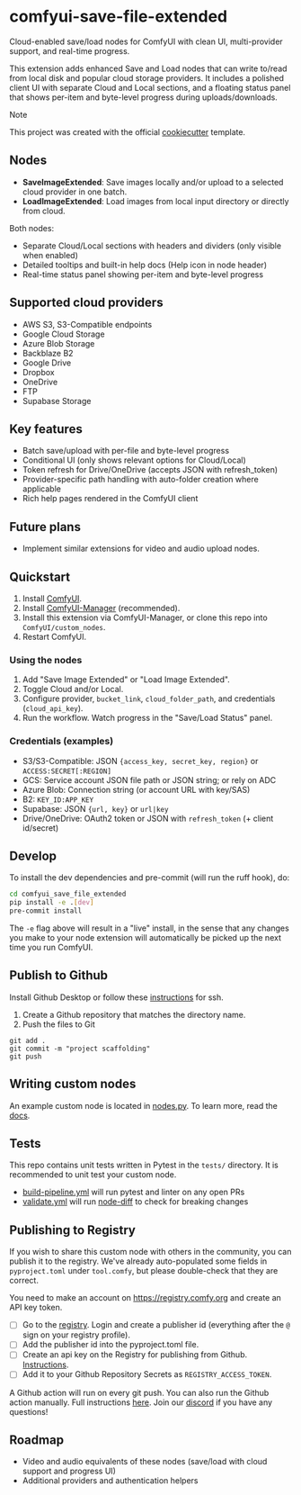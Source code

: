 # comfyui-save-file-extended

Cloud-enabled save/load nodes for ComfyUI with clean UI, multi-provider support, and real-time progress.

This extension adds enhanced Save and Load nodes that can write to/read from local disk and popular cloud storage providers. It includes a polished client UI with separate Cloud and Local sections, and a floating status panel that shows per-item and byte-level progress during uploads/downloads.

> [!NOTE]
> This project was created with the official [cookiecutter](https://github.com/Comfy-Org/cookiecutter-comfy-extension) template.

## Nodes

-   **SaveImageExtended**: Save images locally and/or upload to a selected cloud provider in one batch.
-   **LoadImageExtended**: Load images from local input directory or directly from cloud.

Both nodes:

-   Separate Cloud/Local sections with headers and dividers (only visible when enabled)
-   Detailed tooltips and built-in help docs (Help icon in node header)
-   Real-time status panel showing per-item and byte-level progress

## Supported cloud providers

-   AWS S3, S3-Compatible endpoints
-   Google Cloud Storage
-   Azure Blob Storage
-   Backblaze B2
-   Google Drive
-   Dropbox
-   OneDrive
-   FTP
-   Supabase Storage

## Key features

-   Batch save/upload with per-file and byte-level progress
-   Conditional UI (only shows relevant options for Cloud/Local)
-   Token refresh for Drive/OneDrive (accepts JSON with refresh_token)
-   Provider-specific path handling with auto-folder creation where applicable
-   Rich help pages rendered in the ComfyUI client

## Future plans

-   Implement similar extensions for video and audio upload nodes.

## Quickstart

1. Install [ComfyUI](https://docs.comfy.org/get_started).
2. Install [ComfyUI-Manager](https://github.com/ltdrdata/ComfyUI-Manager) (recommended).
3. Install this extension via ComfyUI-Manager, or clone this repo into `ComfyUI/custom_nodes`.
4. Restart ComfyUI.

### Using the nodes

1. Add "Save Image Extended" or "Load Image Extended".
2. Toggle Cloud and/or Local.
3. Configure provider, `bucket_link`, `cloud_folder_path`, and credentials (`cloud_api_key`).
4. Run the workflow. Watch progress in the "Save/Load Status" panel.

### Credentials (examples)

-   S3/S3-Compatible: JSON `{access_key, secret_key, region}` or `ACCESS:SECRET[:REGION]`
-   GCS: Service account JSON file path or JSON string; or rely on ADC
-   Azure Blob: Connection string (or account URL with key/SAS)
-   B2: `KEY_ID:APP_KEY`
-   Supabase: JSON `{url, key}` or `url|key`
-   Drive/OneDrive: OAuth2 token or JSON with `refresh_token` (+ client id/secret)

## Develop

To install the dev dependencies and pre-commit (will run the ruff hook), do:

```bash
cd comfyui_save_file_extended
pip install -e .[dev]
pre-commit install
```

The `-e` flag above will result in a "live" install, in the sense that any changes you make to your node extension will automatically be picked up the next time you run ComfyUI.

## Publish to Github

Install Github Desktop or follow these [instructions](https://docs.github.com/en/authentication/connecting-to-github-with-ssh/generating-a-new-ssh-key-and-adding-it-to-the-ssh-agent) for ssh.

1. Create a Github repository that matches the directory name.
2. Push the files to Git

```
git add .
git commit -m "project scaffolding"
git push
```

## Writing custom nodes

An example custom node is located in [nodes.py](src/comfyui_save_file_extended/nodes.py). To learn more, read the [docs](https://docs.comfy.org/essentials/custom_node_overview).

## Tests

This repo contains unit tests written in Pytest in the `tests/` directory. It is recommended to unit test your custom node.

-   [build-pipeline.yml](.github/workflows/build-pipeline.yml) will run pytest and linter on any open PRs
-   [validate.yml](.github/workflows/validate.yml) will run [node-diff](https://github.com/Comfy-Org/node-diff) to check for breaking changes

## Publishing to Registry

If you wish to share this custom node with others in the community, you can publish it to the registry. We've already auto-populated some fields in `pyproject.toml` under `tool.comfy`, but please double-check that they are correct.

You need to make an account on https://registry.comfy.org and create an API key token.

-   [ ] Go to the [registry](https://registry.comfy.org). Login and create a publisher id (everything after the `@` sign on your registry profile).
-   [ ] Add the publisher id into the pyproject.toml file.
-   [ ] Create an api key on the Registry for publishing from Github. [Instructions](https://docs.comfy.org/registry/publishing#create-an-api-key-for-publishing).
-   [ ] Add it to your Github Repository Secrets as `REGISTRY_ACCESS_TOKEN`.

A Github action will run on every git push. You can also run the Github action manually. Full instructions [here](https://docs.comfy.org/registry/publishing). Join our [discord](https://discord.com/invite/comfyorg) if you have any questions!

## Roadmap

-   Video and audio equivalents of these nodes (save/load with cloud support and progress UI)
-   Additional providers and authentication helpers
